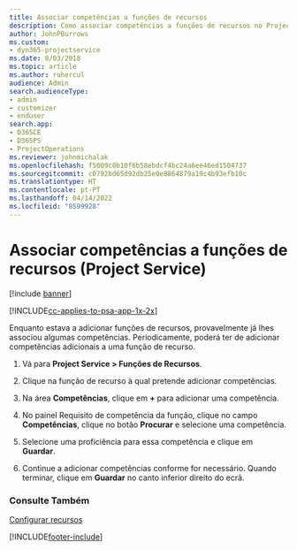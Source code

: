 ```yaml
---
title: Associar competências a funções de recursos
description: Como associar competências a funções de recursos no Project Service
author: JohnPBurrows
ms.custom:
- dyn365-projectservice
ms.date: 8/03/2018
ms.topic: article
ms.author: ruhercul
audience: Admin
search.audienceType:
- admin
- customizer
- enduser
search.app:
- D365CE
- D365PS
- ProjectOperations
ms.reviewer: johnmichalak
ms.openlocfilehash: f5009c0b10f6b58ebdcf4bc24a6ee46ed1504737
ms.sourcegitcommit: c0792bd65d92db25e0e8864879a19c4b93efb10c
ms.translationtype: HT
ms.contentlocale: pt-PT
ms.lasthandoff: 04/14/2022
ms.locfileid: "8599928"
---
```

# <a name="associate-skills-with-resource-roles-project-service"></a>Associar competências a funções de recursos (Project Service)

[!include [banner](../includes/psa-now-project-operations.md)]

[!INCLUDE[cc-applies-to-psa-app-1x-2x](../includes/cc-applies-to-psa-app-1x-2x.md)]

Enquanto estava a adicionar funções de recursos, provavelmente já lhes associou algumas competências. Periodicamente, poderá ter de adicionar competências adicionais a uma função de recurso.  
  
1.  Vá para **Project Service > Funções de Recursos**.  
  
2.  Clique na função de recurso à qual pretende adicionar competências.  
  
3.  Na área **Competências**, clique em **+** para adicionar uma competência.  
  
4.  No painel Requisito de competência da função, clique no campo **Competências**, clique no botão **Procurar** e selecione uma competência.  
  
5.  Selecione uma proficiência para essa competência e clique em **Guardar**.  
  
6.  Continue a adicionar competências conforme for necessário. Quando terminar, clique em **Guardar** no canto inferior direito do ecrã.  
  
### <a name="see-also"></a>Consulte Também  
 [Configurar recursos](../psa/set-up-resources.md)


[!INCLUDE[footer-include](../includes/footer-banner.md)]
